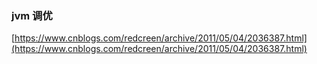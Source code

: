 ### jvm 调优
[https://www.cnblogs.com/redcreen/archive/2011/05/04/2036387.html](https://www.cnblogs.com/redcreen/archive/2011/05/04/2036387.html)